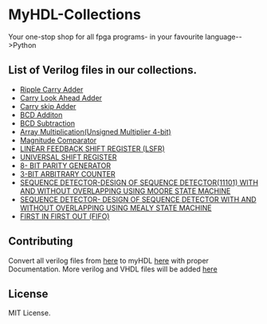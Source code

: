 # MyHDL-Collections
Your one-stop shop for all fpga programs- in your favourite language-->Python

## List of Verilog files in our collections. ##
- [Ripple Carry Adder](verilog-codes/ripple-carry-adder.v)
- [Carry Look Ahead Adder](verilog-codes/carry-look-ahead.v)
- [Carry skip Adder](verilog-codes/carry-skip-adder.v)
- [BCD Additon](verilog-codes/bcd-addition.v)
- [BCD Subtraction](verilog-codes/bcd-subtraction.v)
- [Array Multiplication(Unsigned Multiplier 4-bit)](verilog-codes/array-multiplication.v)
- [Magnitude Comparator](verilog-codes/magnitude-comparator.v)
- [LINEAR FEEDBACK SHIFT REGISTER (LSFR)](verilog-codes/.lfsrv)
- [UNIVERSAL SHIFT REGISTER](verilog-codes/universal-shift-register.v)
- [8- BIT PARITY GENERATOR](verilog-codes/8bit-parity-generator.v)
- [3-BIT ARBITRARY COUNTER](verilog-codes/3bit-arbitrary-counter.v)
- [SEQUENCE DETECTOR-DESIGN OF SEQUENCE DETECTOR(11101) WITH AND WITHOUT OVERLAPPING USING MOORE STATE MACHINE](verilog-codes/sequence-detector1.v)
- [SEQUENCE DETECTOR- DESIGN OF SEQUENCE DETECTOR WITH AND WITHOUT OVERLAPPING USING MEALY STATE MACHINE](verilog-codes/sequence-detector-overlap.v)
- [FIRST IN FIRST OUT (FIFO)](verilog-codes/fifo.v)

## Contributing ##
Convert all verilog files from [here](verilog-codes) to myHDL [here](myHDL-codes) with proper Documentation.
More verilog and VHDL files will be added [here](verilog-codes)

## License

MIT License.
